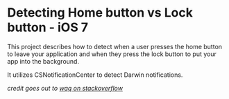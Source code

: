 # Detecting Home button vs Lock button - iOS 7


This project describes how to detect when a user presses the home button to leave your application and when they press the lock button to put your app into the background.


It utilizes CSNotificationCenter to detect Darwin notifications.


*credit goes out to [wqq on stackoverflow](http://stackoverflow.com/users/889286/wqq)*

